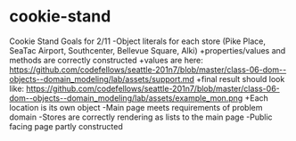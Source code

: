 # cookie-stand


Cookie Stand Goals for 2/11
-Object literals for each store (Pike Place, SeaTac Airport, Southcenter, Bellevue Square, Alki)
+properties/values and methods are correctly constructed
+values are here: https://github.com/codefellows/seattle-201n7/blob/master/class-06-dom--objects--domain_modeling/lab/assets/support.md
+final result should look like: https://github.com/codefellows/seattle-201n7/blob/master/class-06-dom--objects--domain_modeling/lab/assets/example_mon.png
+Each location is its own object
-Main page meets requirements of problem domain
-Stores are correctly rendering as lists to the main page
-Public facing page partly constructed